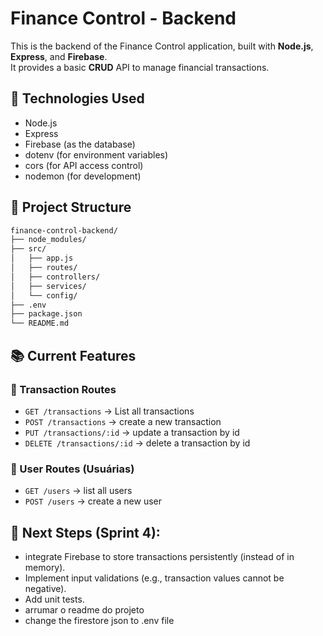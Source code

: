 # Finance Control - Backend

This is the backend of the Finance Control application, built with **Node.js**, **Express**, and **Firebase**.  
It provides a basic **CRUD** API to manage financial transactions.

## 🚀 Technologies Used

- Node.js
- Express
- Firebase (as the database)
- dotenv (for environment variables)
- cors (for API access control)
- nodemon (for development)

## 📂 Project Structure

```bash
finance-control-backend/
├── node_modules/
├── src/
│   ├── app.js
│   ├── routes/
│   ├── controllers/
│   ├── services/
│   └── config/
├── .env
├── package.json
└── README.md
```
## 📚 Current Features

### 🔹 Transaction Routes
- `GET /transactions` → List all transactions
- `POST /transactions` → create a new transaction
- `PUT /transactions/:id` → update a transaction by id
- `DELETE /transactions/:id` → delete a transaction by id

### 🔹 User Routes (Usuárias)
- `GET /users` → list all users
- `POST /users` → create a new user

## 🎯 Next Steps (Sprint 4):
- integrate Firebase to store transactions persistently (instead of in memory).
- Implement input validations (e.g., transaction values cannot be negative).
- Add unit tests.
- arrumar o readme do projeto
- change the firestore json to .env file

